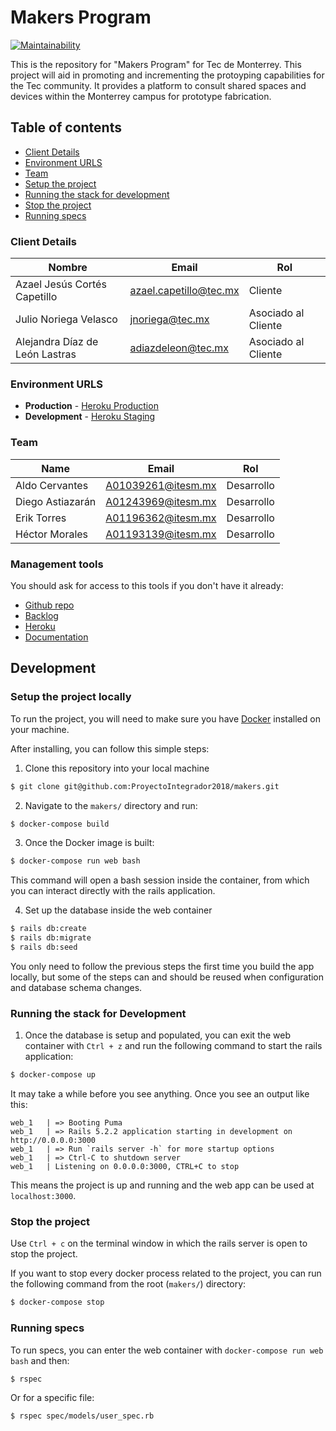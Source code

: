 # Makers Program

[![Maintainability](https://api.codeclimate.com/v1/badges/2c16e29a1eaf6d9f81f0/maintainability)](https://codeclimate.com/github/ProyectoIntegrador2018/makers/maintainability)

This is the repository for "Makers Program" for Tec de Monterrey. This project will aid in promoting and incrementing the protoyping capabilities for the Tec community. It provides a platform to consult shared spaces and devices within the Monterrey campus for prototype fabrication.

## Table of contents

* [Client Details](#client-details)
* [Environment URLS](#environment-urls)
* [Team](#team)
* [Setup the project](#setup-the-project)
* [Running the stack for development](#running-the-stack-for-development)
* [Stop the project](#stop-the-project)
* [Running specs](#running-specs)

### Client Details

| Nombre                         | Email                    | Rol                 |
| ------------------------------ | ------------------------ | ------------------- |
| Azael Jesús Cortés Capetillo   | azael.capetillo@tec.mx   | Cliente             |
| Julio Noriega Velasco          | jnoriega@tec.mx          | Asociado al Cliente |
| Alejandra Díaz de León Lastras | adiazdeleon@tec.mx       | Asociado al Cliente |


### Environment URLS

* **Production** - [Heroku Production](https://makers-program.herokuapp.com/)
* **Development** - [Heroku Staging](https://makers-program-staging.herokuapp.com/)

### Team

| Name                              | Email              | Rol        |
| --------------------------------- | ------------------ | ---------- |
| Aldo Cervantes             | A01039261@itesm.mx | Desarrollo |
| Diego Astiazarán | A01243969@itesm.mx | Desarrollo |
| Erik Torres         | A01196362@itesm.mx | Desarrollo |
| Héctor Morales             | A01193139@itesm.mx | Desarrollo |

### Management tools

You should ask for access to this tools if you don't have it already:

* [Github repo](https://github.com/ProyectoIntegrador2018/makers)
* [Backlog](https://github.com/ProyectoIntegrador2018/makers/projects)
* [Heroku](https://makers-program.herokuapp.com/)
* [Documentation](https://drive.google.com/open?id=18KPPQ1VZwSyOb2UREPyWXmzGm2MxcWDy)

## Development

### Setup the project locally

To run the project, you will need to make sure you have [Docker](https://docker.com) installed on your machine.

After installing, you can follow this simple steps:

1. Clone this repository into your local machine

```bash
$ git clone git@github.com:ProyectoIntegrador2018/makers.git
```

2. Navigate to the `makers/` directory and run:

```bash
$ docker-compose build
```

3. Once the Docker image is built:

```bash
$ docker-compose run web bash
```

This command will open a bash session inside the container, from which you can interact directly with the rails application.

4. Set up the database inside the web container

```bash
$ rails db:create
$ rails db:migrate
$ rails db:seed
```

You only need to follow the previous steps the first time you build the app locally, but some of the steps can and should be reused when configuration and database schema changes.

### Running the stack for Development

1. Once the database is setup and populated, you can exit the web container with `Ctrl + z` and run the following command to start the rails application:

```bash
$ docker-compose up
```

It may take a while before you see anything. Once you see an output like this:

```
web_1   | => Booting Puma
web_1   | => Rails 5.2.2 application starting in development on http://0.0.0.0:3000
web_1   | => Run `rails server -h` for more startup options
web_1   | => Ctrl-C to shutdown server
web_1   | Listening on 0.0.0.0:3000, CTRL+C to stop
```

This means the project is up and running and the web app can be used at `localhost:3000`.

### Stop the project

Use `Ctrl + c` on the terminal window in which the rails server is open to stop the project.

If you want to stop every docker process related to the project, you can run the following command from the root (`makers/`) directory:

```bash
$ docker-compose stop
```

### Running specs

To run specs, you can enter the web container with `docker-compose run web bash` and then:

```bash
$ rspec
```

Or for a specific file:

```
$ rspec spec/models/user_spec.rb
```

